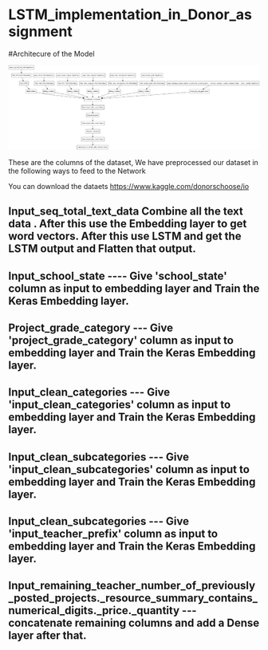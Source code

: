 # LSTM_implementation_in_Donor_assignment

#Architecure of the Model

![Screenshot](LSTM_Image_2.jpeg)


These are the columns of the dataset, We have preprocessed our dataset in the following ways to feed to the Network

You can download the dataets https://www.kaggle.com/donorschoose/io 

## Input_seq_total_text_data   Combine all the text data . After this use the Embedding layer to get word vectors. After this use LSTM and get the LSTM output and Flatten that output.

## Input_school_state ---- Give 'school_state' column as input to embedding layer and Train the Keras Embedding layer.

## Project_grade_category --- Give 'project_grade_category' column as input to embedding layer and Train the Keras Embedding layer.

## Input_clean_categories --- Give 'input_clean_categories' column as input to embedding layer and Train the Keras Embedding layer.

## Input_clean_subcategories --- Give 'input_clean_subcategories' column as input to embedding layer and Train the Keras Embedding layer.

## Input_clean_subcategories --- Give 'input_teacher_prefix' column as input to embedding layer and Train the Keras Embedding layer.

## Input_remaining_teacher_number_of_previously_posted_projects._resource_summary_contains_numerical_digits._price._quantity ---concatenate remaining columns and add a Dense layer after that.





